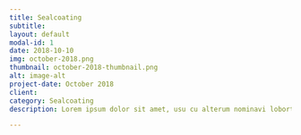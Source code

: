 ```yaml
---
title: Sealcoating
subtitle:
layout: default
modal-id: 1
date: 2018-10-10
img: october-2018.png
thumbnail: october-2018-thumbnail.png
alt: image-alt
project-date: October 2018
client: 
category: Sealcoating
description: Lorem ipsum dolor sit amet, usu cu alterum nominavi lobortis. At duo novum diceret. Tantas apeirian vix et, usu sanctus postulant inciderint ut, populo diceret necessitatibus in vim. Cu eum dicam feugiat noluisse.

---
```

